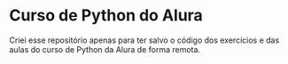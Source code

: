 # Curso de Python do Alura

Criei esse repositório apenas para ter salvo o código dos exercícios e das aulas do curso de Python da Alura de forma remota.